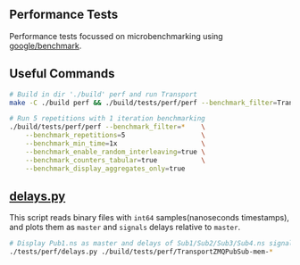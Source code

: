 ## Performance Tests
Performance tests focussed on microbenchmarking using [google/benchmark](https://github.com/google/benchmark/blob/main/docs/user_guide.md).

## Useful Commands
```sh
# Build in dir './build' perf and run Transport
make -C ./build perf && ./build/tests/perf/perf --benchmark_filter=Transport --benchmark_counters_tabular=true

# Run 5 repetitions with 1 iteration benchmarking
./build/tests/perf/perf --benchmark_filter=*    \
    --benchmark_repetitions=5                   \
    --benchmark_min_time=1x                     \
    --benchmark_enable_random_interleaving=true \
    --benchmark_counters_tabular=true           \
    --benchmark_display_aggregates_only=true
```

## [delays.py](delays.py)
This script reads binary files with `int64` samples(nanoseconds timestamps), and plots them as `master` and `signals` delays relative to `master`.
```sh
# Display Pub1.ns as master and delays of Sub1/Sub2/Sub3/Sub4.ns signals relative to Pub1
./tests/perf/delays.py ./build/tests/perf/TransportZMQPubSub-mem-*
```

